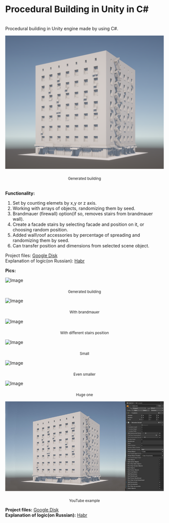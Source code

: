 # Procedural Building in Unity in C#
<br> Procedural building in Unity engine made by using C#.
<br>

![Image](https://github.com/VladimirKobranov/ProceduralBuildingUnity/blob/main/Pics/Build_pic.png)
<p align="center">
<sub>Generated building </sub>
</p>

**<br> Functionality:**
1. Set by counting elemets by x,y or z axis. 
2. Working with arrays of objects, randomizing them by seed.
3. Brandmauer (firewall) option(if so, removes stairs from brandmauer wall).
4. Create a facade stairs by selecting facade and position on it, or choosing random position.
5. Added wall\roof accessories by percentage of spreading and randomizing them by seed.
6. Can transfer position and dimensions from selected scene object.

Project files: [Google Disk](https://drive.google.com/drive/folders/1WzkjoI9MMw9mzr7GbLCYx0iHBZpgvz2M?usp=sharing)</br>
Explanation of logic(on Russian): [Habr](https://habr.com/ru/post/679676/)</br>

**Pics:**</br>

![Image](https://github.com/VladimirKobranov/ProceduralBuildingUnity/blob/main/Pics/0_.jpg)
<p align="center">
<sub>Generated building </sub>
</p>

![Image](https://github.com/VladimirKobranov/ProceduralBuildingUnity/blob/main/Pics/0_1.jpg)
<p align="center">
<sub>With brandmauer</sub>
</p>

![Image](https://github.com/VladimirKobranov/ProceduralBuildingUnity/blob/main/Pics/0_2.jpg)
<p align="center">
<sub>With different stairs position </sub>
</p>

![Image](https://github.com/VladimirKobranov/ProceduralBuildingUnity/blob/main/Pics/0_3.jpg)
<p align="center">
<sub>Small </sub>
</p>

![Image](https://github.com/VladimirKobranov/ProceduralBuildingUnity/blob/main/Pics/0_4.jpg)
<p align="center">
<sub>Even smaller </sub>
</p>

![Image](https://github.com/VladimirKobranov/ProceduralBuildingUnity/blob/main/Pics/0_5.jpg)
<p align="center">
<sub>Huge one </sub>
</p>

[![YouTube](https://github.com/VladimirKobranov/ProceduralBuildingUnity/blob/main/Pics/thumb_.jpg)](http://www.youtube.com/watch?v=oi65X5LZ6Rc "YouTube")
<p align="center">
<sub>YouTube example</sub>
</p>

**Project files:** [Google Disk](https://drive.google.com/drive/folders/1WzkjoI9MMw9mzr7GbLCYx0iHBZpgvz2M?usp=sharing)</br>
**Explanation of logic(on Russian):** [Habr](https://habr.com/ru/post/679676/)</br>
